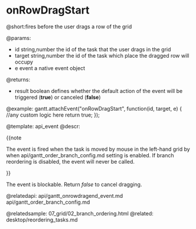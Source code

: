 onRowDragStart
=============
@short:fires before the user drags a row of the grid 
	

@params:
- id			string,number			the id of the task that the user drags in the grid
- target		string,number			the id of the task which place the dragged row will occupy
- e	 			event					a native event object

@returns:  
- result     boolean       defines whether the default action of the event will be triggered (<b>true</b>) or canceled (<b>false</b>) 


@example:
gantt.attachEvent("onRowDragStart", function(id, target, e) {
    //any custom logic here
    return true;
});

@template:	api_event
@descr:

{{note

The event is fired when the task is moved by mouse in the left-hand grid by when api/gantt_order_branch_config.md setting is enabled. If branch reordering is disabled, the event will never be called.

}}


The event is blockable. Return *false* to cancel dragging.

@relatedapi:
	api/gantt_onrowdragend_event.md
	api/gantt_order_branch_config.md

@relatedsample:
	07_grid/02_branch_ordering.html
@related:
	desktop/reordering_tasks.md